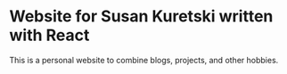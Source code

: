<h1>Website for Susan Kuretski written with React</h1>
<p>This is a personal website to combine blogs, projects, and other hobbies.</p>

